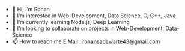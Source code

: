 - 👋 Hi, I’m Rohan
- 👀 I’m interested in Web-Development, Data Science, C, C++, Java
- 🌱 I’m currently learning Node.js, Deep Learning
- 💞️ I’m looking to collaborate on projects in Web-Development, Data-Science
- 📫 How to reach me E Mail : rohansadawarte43@gmail.com

<!---
rohrohrohr/rohrohrohr is a ✨ special ✨ repository because its `README.md` (this file) appears on your GitHub profile.
You can click the Preview link to take a look at your changes.
--->
